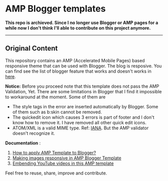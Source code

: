 # AMP Blogger templates

**This repo is archieved. Since I no longer use Blogger or AMP pages for a while now I don't think I'll able to contribute on this project anymore.**

-----

## Original Content

This repository contains an AMP (Accelerated Mobile Pages) based responsive theme that can be used with Blogger. The blog is resposive. You can find see the list of blogger feature that works and doesn't works in [here](https://github.com/kolappannathan/amp-blogger-templates/wiki/What-works-and-What-does-not%3F).

**Notice:** Before you proceed note that this template does not pass the AMP Validation, Yet. There are some limitations in Blogger that I find it impossible to workaround at the moment. Some of them are
 - The style tags in the error are inserted automatically by Blogger. Some of them such as b:skin cannot be removed.
 - The quickedit icon which causes 3 errors is part of footer and I don't know how to remove it. I have removed all other quick edit icons.
 - ATOM/XML is a valid MIME type. Ref: [IANA](https://www.iana.org/assignments/media-types/application/atom+xml). But the AMP validator doesn't recognize it.
 
**Documentation** :

 1. [How to apply AMP Template to Blogger?](https://github.com/kolappannathan/amp-blogger-templates/wiki/Documentation#how-to-apply-amp-template-to-blogger)
 2. [Making images responsive in AMP Blogger Template](https://github.com/kolappannathan/amp-blogger-templates/wiki/Documentation#making-images-responsive-in-amp-blogger-template)
 3. [Embending YouTube videos in this AMP template](https://github.com/kolappannathan/amp-blogger-templates/wiki/Documentation#embedding-youtube-videos-in-this-amp-template)

Feel free to reuse, share, improve and contribute.
